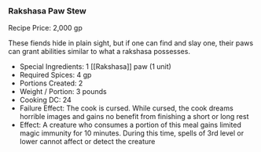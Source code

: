 ### Rakshasa Paw Stew

Recipe Price: 2,000 gp

These fiends hide in plain sight, but if one can find and slay one, their paws can grant abilities similar to what a rakshasa possesses.

- ﻿﻿Special Ingredients: 1 [[Rakshasa]] paw (1 unit)
- ﻿﻿Required Spices: 4 gp
- ﻿﻿Portions Created: 2
- ﻿﻿Weight / Portion: 3 pounds
- ﻿﻿Cooking DC: 24
- ﻿﻿Failure Effect: The cook is cursed. While cursed, the cook dreams horrible images and gains no benefit from finishing a short or long rest
- ﻿﻿Effect: A creature who consumes a portion of this meal gains limited magic immunity for 10 minutes. During this time, spells of 3rd level or lower cannot affect or detect the creature
